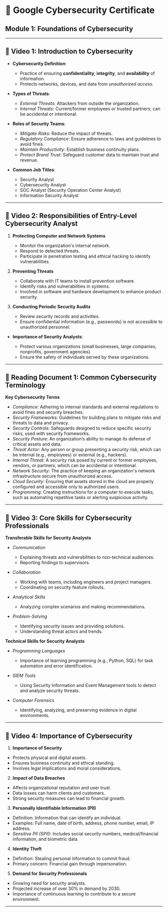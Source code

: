 # 📘 Google Cybersecurity Certificate

## Module 1: Foundations of Cybersecurity

---

## 🎥 Video 1: Introduction to Cybersecurity

* **Cybersecurity Definition**:

  * Practice of ensuring **confidentiality**, **integrity**, and **availability** of information.
  * Protects networks, devices, and data from *unauthorized access*.

* **Types of Threats**:

  * *External Threats*: Attackers from outside the organization.
  * *Internal Threats*: Current/former employees or trusted partners; can be accidental or intentional.

* **Roles of Security Teams**:

  * *Mitigate Risks*: Reduce the impact of threats.
  * *Regulatory Compliance*: Ensure adherence to laws and guidelines to avoid fines.
  * *Maintain Productivity*: Establish business continuity plans.
  * *Protect Brand Trust*: Safeguard customer data to maintain trust and revenue.

* **Common Job Titles**:

  * Security Analyst
  * Cybersecurity Analyst
  * SOC Analyst (Security Operation Center Analyst)
  * Information Security Analyst

---

## 🎥 Video 2: Responsibilities of Entry-Level Cybersecurity Analyst

1. **Protecting Computer and Network Systems**

   * Monitor the organization's internal network.
   * Respond to detected threats.
   * Participate in penetration testing and ethical hacking to identify vulnerabilities.

2. **Preventing Threats**

   * Collaborate with IT teams to install prevention software.
   * Identify risks and vulnerabilities in systems.
   * Involved in software and hardware development to enhance product security.

3. **Conducting Periodic Security Audits**

   * Review security records and activities.
   * Ensure confidential information (e.g., passwords) is not accessible to unauthorized personnel.

* **Importance of Security Analysts**:

   * Protect various organizations (small businesses, large companies, nonprofits, government agencies).
   * Ensure the safety of individuals served by these organizations.

---

## 📄 Reading Document 1: Common Cybersecurity Terminology

**Key Cybersecurity Terms**

* *Compliance*: Adhering to internal standards and external regulations to avoid fines and security breaches.
* *Security Frameworks*: Guidelines for building plans to mitigate risks and threats to data and privacy.
* *Security Controls*: Safeguards designed to reduce specific security risks, used with security frameworks.
* *Security Posture*: An organization’s ability to manage its defense of critical assets and data.
* *Threat Actor*: Any person or group presenting a security risk, which can be internal (e.g., employees) or external (e.g., hackers).
* *Internal Threat*: A security risk posed by current or former employees, vendors, or partners, which can be accidental or intentional.
* *Network Security*: The practice of keeping an organization's network infrastructure secure from unauthorized access.
* *Cloud Security*: Ensuring that assets stored in the cloud are properly configured and accessible only to authorized users.
* *Programming*: Creating instructions for a computer to execute tasks, such as automating repetitive tasks or alerting suspicious activity.

---

## 🎥 Video 3: Core Skills for Cybersecurity Professionals

**Transferable Skills for Security Analysts**

* *Communication*

  * Explaining threats and vulnerabilities to non-technical audiences.
  * Reporting findings to supervisors.

* *Collaboration*

  * Working with teams, including engineers and project managers.
  * Coordinating on security feature rollouts.

* *Analytical Skills*

  * Analyzing complex scenarios and making recommendations.

* *Problem-Solving*

  * Identifying security issues and providing solutions.
  * Understanding threat actors and trends.

**Technical Skills for Security Analysts**

* *Programming Languages*

  * Importance of learning programming (e.g., Python, SQL) for task automation and error identification.

* *SIEM Tools*

  * Using Security Information and Event Management tools to detect and analyze security threats.

* *Computer Forensics*

  * Identifying, analyzing, and preserving evidence in digital environments.

---

## 🎥 Video 4: Importance of Cybersecurity

1. **Importance of Security**

* Protects physical and digital assets.
* Ensures business continuity and ethical standing.
* Involves legal implications and moral considerations.

2. **Impact of Data Breaches**

* Affects organizational reputation and user trust.
* Data losses can harm clients and customers.
* Strong security measures can lead to financial growth.

3. **Personally Identifiable Information (PII)**

* Definition: Information that can identify an individual.
* Examples: Full name, date of birth, address, phone number, email, IP address.
* *Sensitive PII (SPII)*: Includes social security numbers, medical/financial information, and biometric data.

4. **Identity Theft**

* Definition: Stealing personal information to commit fraud.
* Primary concern: Financial gain through impersonation.

5. **Demand for Security Professionals**

* Growing need for security analysts.
* Projected increase of over 30% in demand by 2030.
* Importance of continuous learning to contribute to a secure environment.

---
